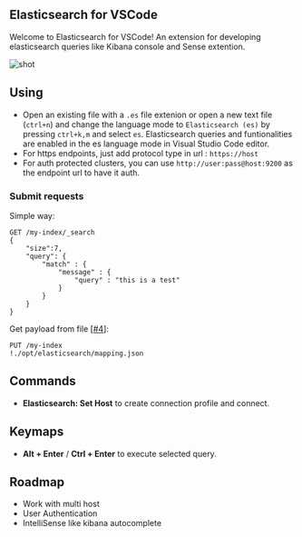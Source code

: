## Elasticsearch for VSCode

Welcome to Elasticsearch for VSCode! An extension for developing elasticsearch queries like Kibana console and Sense extention.

![shot](shots/all.gif)

## Using

-   Open an existing file with a `.es` file extenion or open a new text file (`ctrl+n`) and change the language mode to `Elasticsearch (es)` by pressing `ctrl+k,m` and select `es`. Elasticsearch queries and funtionalities are enabled in the es language mode in Visual Studio Code editor.
-   For https endpoints, just add protocol type in url : `https://host`
-   For auth protected clusters, you can use `http://user:pass@host:9200` as the endpoint url to have it auth.

### Submit requests

Simple way:

```text
GET /my-index/_search
{
    "size":7,
    "query": {
        "match" : {
            "message" : {
                "query" : "this is a test"
            }
        }
    }
}
```

Get payload from file [[#4](https://github.com/barnuri/vscode-elastic/issues/4)]:

```text
PUT /my-index
!./opt/elasticsearch/mapping.json
```

## Commands

-   **Elasticsearch: Set Host** to create connection profile and connect.

## Keymaps

-   **Alt + Enter** / **Ctrl + Enter** to execute selected query.

## Roadmap

-   Work with multi host
-   User Authentication
-   IntelliSense like kibana autocomplete
